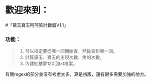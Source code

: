 # 歡迎來到：
#「黛玉寶玉呵呵笑計數器V1.1」

### 功能：
> 1. 可以指定要從哪一回開始查，然後查到哪一回。
> 2. 計算黛玉、寶玉的出現次數、笑的次數。
> 3. 內建紅樓夢120回txt檔案。

有關regex的部分並沒有考慮太多，算是初版，還有很多需要加強的地方。